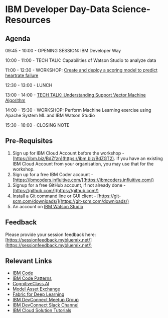 
# IBM Developer Day-Data Science- Resources

## Agenda

09:45 - 10:00	- OPENING SESSION: IBM Developer Way

10:00 - 11:00	- TECH TALK: Capabilities of Watson Studio to analyze data

11:00 - 12:30	- WORKSHOP: [Create and deploy a scoring model to predict heartrate failure](https://github.com/IBMDevConnect/IBMDevDay-DataScience/blob/master/Introduction%20to%20machine%20learning.pdf)

12:30 - 13:00 - LUNCH

13:00 - 14:00 - [TECH TALK: Understanding Support Vector Machine Algorithm](https://github.com/IBMDevConnect/IBMDevDay-DataScience/blob/master/SVM_basics.pptx)

14:00 - 15:30 - WORKSHOP: Perform Machine Learning exercise using Apache System ML and IBM Watson Studio

15:30 - 16:00 - CLOSING NOTE

## Pre-Requisites

1. Sign up for IBM Cloud Account before the workshop - [https://ibm.biz/BdZfzn](https://ibm.biz/BdZGT2). If you have an existing IBM Cloud Account from your organisation, you may use that for the workshop.
2. Sign up for a free IBM Coder account - [https://ibmcoders.influitive.com/](https://ibmcoders.influitive.com/)
3. Signup for a free GitHub account, if not already done  - [https://github.com/](https://github.com/)
4. Install a Git command line or GUI client - [https://git-scm.com/downloads/](https://git-scm.com/downloads/)
5. An account on [IBM Watson Studio](https://dataplatform.ibm.com/)

## Feedback

Please provide your session feedback here:[https://sessionfeedback.mybluemix.net/](https://sessionfeedback.mybluemix.net/)

## Relevant Links

* [IBM Code](https://developer.ibm.com/code/)
* [IBM Code Patterns](https://developer.ibm.com/code/patterns/?cm_sp=Developer-_-Top-Nav-_-Journeys)
* [CognitiveClass.AI](https://cognitiveclass.ai/)
* [Model Asset Exchange](https://developer.ibm.com/code/exchanges/models/)
* [Fabric for Deep Learning](https://github.com/IBM/FfDL)
* [IBM DevConnect Meetup Group](https://www.meetup.com/IBMDevConnect-Bangalore/)
* [IBM DevConnect Slack Channel](https://slackrequest.mybluemix.net)
* [IBM Cloud Solution Tutorials](http://ibm.biz/solution-tutorials)
